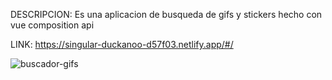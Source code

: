 DESCRIPCION: Es una aplicacion de busqueda de gifs y stickers hecho con vue composition api

LINK: https://singular-duckanoo-d57f03.netlify.app/#/

![buscador-gifs](https://user-images.githubusercontent.com/74424452/234432191-55f620dc-cb02-49c0-8619-27f036082a96.png)
